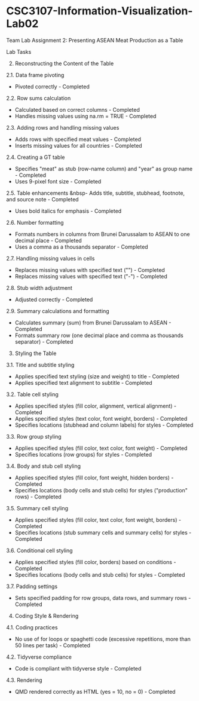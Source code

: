 # CSC3107-Information-Visualization-Lab02
Team Lab Assignment 2: Presenting ASEAN Meat Production as a Table

Lab Tasks

2. Reconstructing the Content of the Table

2.1. Data frame pivoting
- Pivoted correctly - Completed

2.2. Row sums calculation
- Calculated based on correct columns - Completed
- Handles missing values using na.rm = TRUE - Completed

2.3. Adding rows and handling missing values
- Adds rows with specified meat values - Completed
- Inserts missing values for all countries - Completed

2.4. Creating a GT table
- Specifies "meat" as stub (row-name column) and "year" as group name - Completed
- Uses 9-pixel font size - Completed

2.5. Table enhancements
&nbsp- Adds title, subtitle, stubhead, footnote, and source note - Completed
- Uses bold italics for emphasis - Completed

2.6. Number formatting
- Formats numbers in columns from Brunei Darussalam to ASEAN to one decimal place - Completed
- Uses a comma as a thousands separator - Completed

2.7. Handling missing values in cells
- Replaces missing values with specified text ("") - Completed
- Replaces missing values with specified text ("-") - Completed

2.8. Stub width adjustment
- Adjusted correctly - Completed

2.9. Summary calculations and formatting
- Calculates summary (sum) from Brunei Darussalam to ASEAN - Completed
- Formats summary row (one decimal place and comma as thousands separator) - Completed

3. Styling the Table

3.1. Title and subtitle styling
- Applies specified text styling (size and weight) to title - Completed
- Applies specified text alignment to subtitle - Completed

3.2. Table cell styling
- Applies specified styles (fill color, alignment, vertical alignment) - Completed
- Applies specified styles (text color, font weight, borders) - Completed
- Specifies locations (stubhead and column labels) for styles - Completed

3.3. Row group styling
- Applies specified styles (fill color, text color, font weight) - Completed
- Specifies locations (row groups) for styles - Completed

3.4. Body and stub cell styling
- Applies specified styles (fill color, font weight, hidden borders) - Completed
- Specifies locations (body cells and stub cells) for styles ("production" rows) - Completed

3.5. Summary cell styling
- Applies specified styles (fill color, text color, font weight, borders) - Completed
- Specifies locations (stub summary cells and summary cells) for styles - Completed

3.6. Conditional cell styling
- Applies specified styles (fill color, borders) based on conditions - Completed
- Specifies locations (body cells and stub cells) for styles - Completed

3.7. Padding settings
- Sets specified padding for row groups, data rows, and summary rows - Completed

4. Coding Style & Rendering

4.1. Coding practices
- No use of for loops or spaghetti code (excessive repetitions, more than 50 lines per task) - Completed

4.2. Tidyverse compliance
- Code is compliant with tidyverse style - Completed

4.3. Rendering
- QMD rendered correctly as HTML (yes = 10, no = 0) - Completed
